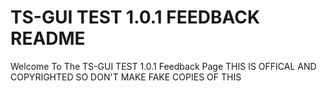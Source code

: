 # TS-GUI TEST 1.0.1 FEEDBACK README

Welcome To The TS-GUI TEST 1.0.1 Feedback Page
THIS IS OFFICAL AND COPYRIGHTED SO DON'T MAKE FAKE COPIES OF THIS
